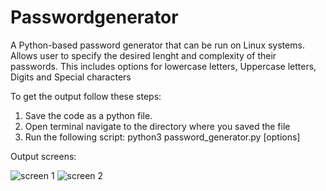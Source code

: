 # Passwordgenerator
A Python-based password generator that can be run on Linux systems. Allows user to specify the desired lenght and complexity of their passwords. This includes options for lowercase letters, Uppercase letters, Digits and Special characters



To get the output follow these steps:
1. Save the code as a python file.
2. Open terminal navigate to the directory where you saved the file
3. Run the following script:
       python3 password_generator.py <length> [options]

Output screens:
   
![screen 1](https://github.com/user-attachments/assets/e8ddb25e-0566-4a89-a4c8-1d52eed642ae)
![screen 2](https://github.com/user-attachments/assets/5c1dd490-5e15-40c1-8a2f-b0e4ce8237ab)
